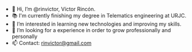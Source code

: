 - 👋 Hi, I’m @rinvictor, Víctor Rincón.
- 📚 I'm currently finishing my degree in Telematics engineering at URJC.
- 👀 I’m interested in learning new technologies and improving my skills.
- 💞️ I’m looking for a experience in order to grow professionally and personally
- 📫 Contact: rinvictor@gmail.com

<!---
rinvictor/rinvictor is a ✨ special ✨ repository because its `README.md` (this file) appears on your GitHub profile.
You can click the Preview link to take a look at your changes.
--->
